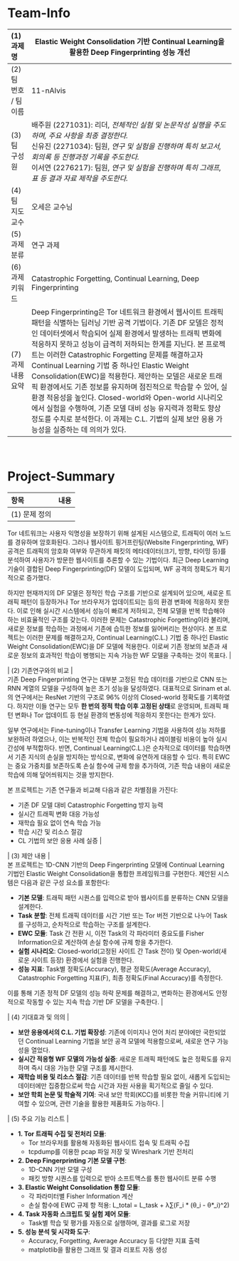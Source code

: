 # Team-Info
| (1) 과제명 | Elastic Weight Consolidation 기반 Continual Learning을 활용한 Deep Fingerprinting 성능 개선 |
|:---  |---  |
| (2) 팀 번호 / 팀 이름 | 11-nAIvis |
| (3) 팀 구성원 | 배주원 (2271031): 리더, *전체적인 실험 및 논문작성 실행을 주도하며, 주요 사항을 최종 결정한다.* <br> 신유진 (2271034): 팀원, *연구 및 실험을 진행하며 특히 보고서, 회의록 등 진행과정 기록을 주도한다.* <br> 이서연 (2276217): 팀원, *연구 및 실험을 진행하며 특히 그래프, 표 등 결과 자료 제작을 주도한다.* |
| (4) 팀 지도교수 | 오세은 교수님 |
| (5) 과제 분류 | 연구 과제 |
| (6) 과제 키워드 | Catastrophic Forgetting, Continual Learning, Deep Fingerprinting |
| (7) 과제 내용 요약 | Deep Fingerprinting은 Tor 네트워크 환경에서 웹사이트 트래픽 패턴을 식별하는 딥러닝 기반 공격 기법이다. 기존 DF 모델은 정적인 데이터셋에서 학습되어 실제 환경에서 발생하는 트래픽 변화에 적응하지 못하고 성능이 급격히 저하되는 한계를 지닌다. 본 프로젝트는 이러한 Catastrophic Forgetting 문제를 해결하고자 Continual Learning 기법 중 하나인 Elastic Weight Consolidation(EWC)을 적용한다. 제안하는 모델은 새로운 트래픽 환경에서도 기존 정보를 유지하며 점진적으로 학습할 수 있어, 실환경 적응성을 높인다. Closed-world와 Open-world 시나리오에서 실험을 수행하여, 기존 모델 대비 성능 유지력과 정확도 향상 정도를 수치로 분석한다. 이 과제는 C.L. 기법의 실제 보안 응용 가능성을 실증하는 데 의의가 있다.

<br>

# Project-Summary
| 항목 | 내용 |
|:---  |---  |
| (1) 문제 정의 |  
Tor 네트워크는 사용자 익명성을 보장하기 위해 설계된 시스템으로, 트래픽이 여러 노드를 경유하며 암호화된다. 그러나 웹사이트 핑거프린팅(Website Fingerprinting, WF) 공격은 트래픽의 암호화 여부와 무관하게 패킷의 메타데이터(크기, 방향, 타이밍 등)를 분석하여 사용자가 방문한 웹사이트를 추론할 수 있는 기법이다. 최근 Deep Learning 기술이 결합된 Deep Fingerprinting(DF) 모델이 도입되며, WF 공격의 정확도가 획기적으로 증가했다.

하지만 현재까지의 DF 모델은 정적인 학습 구조를 기반으로 설계되어 있으며, 새로운 트래픽 패턴이 등장하거나 Tor 브라우저가 업데이트되는 등의 환경 변화에 적응하지 못한다. 이로 인해 실시간 시스템에서 성능이 빠르게 저하되고, 전체 모델을 반복 학습해야 하는 비효율적인 구조를 갖는다. 이러한 문제는 Catastrophic Forgetting이라 불리며, 새로운 정보를 학습하는 과정에서 기존에 습득한 정보를 잃어버리는 현상이다. 본 프로젝트는 이러한 문제를 해결하고자, Continual Learning(C.L.) 기법 중 하나인 Elastic Weight Consolidation(EWC)을 DF 모델에 적용한다. 이로써 기존 정보의 보존과 새로운 정보의 효과적인 학습이 병행되는 지속 가능한 WF 모델을 구축하는 것이 목표다. |

| (2) 기존연구와의 비교 |  
기존 Deep Fingerprinting 연구는 대부분 고정된 학습 데이터를 기반으로 CNN 또는 RNN 계열의 모델을 구성하여 높은 초기 성능을 달성하였다. 대표적으로 Sirinam et al.의 연구에서는 ResNet 기반의 구조로 96% 이상의 Closed-world 정확도를 기록하였다. 하지만 이들 연구는 모두 **한 번의 정적 학습 이후 고정된 상태**로 운영되며, 트래픽 패턴 변화나 Tor 업데이트 등 현실 환경의 변동성에 적응하지 못한다는 한계가 있다.

일부 연구에서는 Fine-tuning이나 Transfer Learning 기법을 사용하여 성능 저하를 보완하려 하였으나, 이는 반복적인 전체 학습이 필요하거나 레이블링 비용이 높아 실시간성에 부적합하다. 반면, Continual Learning(C.L.)은 순차적으로 데이터를 학습하면서 기존 지식의 손실을 방지하는 방식으로, 변화에 유연하게 대응할 수 있다. 특히 EWC는 중요 가중치를 보존하도록 손실 함수에 규제 항을 추가하여, 기존 학습 내용이 새로운 학습에 의해 덮어씌워지는 것을 방지한다.

본 프로젝트는 기존 연구들과 비교해 다음과 같은 차별점을 가진다:
- 기존 DF 모델 대비 Catastrophic Forgetting 방지 능력
- 실시간 트래픽 변화 대응 가능성
- 재학습 필요 없이 연속 학습 가능
- 학습 시간 및 리소스 절감
- CL 기법의 보안 응용 사례 실증 |

| (3) 제안 내용 |  
본 프로젝트는 1D-CNN 기반의 Deep Fingerprinting 모델에 Continual Learning 기법인 Elastic Weight Consolidation을 통합한 프레임워크를 구현한다. 제안된 시스템은 다음과 같은 구성 요소를 포함한다:

- **기본 모델**: 트래픽 패턴 시퀀스를 입력으로 받아 웹사이트를 분류하는 CNN 모델을 설계한다.
- **Task 분할**: 전체 트래픽 데이터를 시간 기반 또는 Tor 버전 기반으로 나누어 Task를 구성하고, 순차적으로 학습하는 구조를 설계한다.
- **EWC 모듈**: Task 간 전환 시, 이전 Task의 각 파라미터 중요도를 Fisher Information으로 계산하여 손실 함수에 규제 항을 추가한다.
- **실험 시나리오**: Closed-world(고정된 사이트 간 Task 전이) 및 Open-world(새로운 사이트 등장) 환경에서 실험을 진행한다.
- **성능 지표**: Task별 정확도(Accuracy), 평균 정확도(Average Accuracy), Catastrophic Forgetting 지표(F), 최종 정확도(Final Accuracy)를 측정한다.

이를 통해 기존 정적 DF 모델의 성능 하락 문제를 해결하고, 변화하는 환경에서도 안정적으로 작동할 수 있는 지속 학습 기반 DF 모델을 구축한다. |

| (4) 기대효과 및 의의 |  
- **보안 응용에서의 C.L. 기법 확장성**: 기존에 이미지나 언어 처리 분야에만 국한되었던 Continual Learning 기법을 보안 공격 모델에 적용함으로써, 새로운 연구 가능성을 열었다.
- **실시간 적응형 WF 모델의 가능성 실증**: 새로운 트래픽 패턴에도 높은 정확도를 유지하며 즉시 대응 가능한 모델 구조를 제시한다.
- **재학습 비용 및 리소스 절감**: 기존 데이터를 반복 학습할 필요 없이, 새롭게 도입되는 데이터에만 집중함으로써 학습 시간과 자원 사용을 획기적으로 줄일 수 있다.
- **보안 학회 논문 및 학술적 기여**: 국내 보안 학회(KCC)를 비롯한 학술 커뮤니티에 기여할 수 있으며, 관련 기술을 활용한 제품화도 가능하다. |

| (5) 주요 기능 리스트 |  
- **1. Tor 트래픽 수집 및 전처리 모듈**:  
    - Tor 브라우저를 활용해 자동화된 웹사이트 접속 및 트래픽 수집
    - tcpdump를 이용한 pcap 파일 저장 및 Wireshark 기반 전처리  
- **2. Deep Fingerprinting 기본 모델 구현**:  
    - 1D-CNN 기반 모델 구성
    - 패킷 방향 시퀀스를 입력으로 받아 소프트맥스를 통한 웹사이트 분류 수행  
- **3. Elastic Weight Consolidation 통합 모듈**:  
    - 각 파라미터별 Fisher Information 계산
    - 손실 함수에 EWC 규제 항 적용: L_total = L_task + λ∑(F_i * (θ_i - θ*_i)^2)  
- **4. Task 자동화 스크립트 및 실험 제어 모듈**:  
    - Task별 학습 및 평가를 자동으로 실행하며, 결과를 로그로 저장  
- **5. 성능 분석 및 시각화 도구**:  
    - Accuracy, Forgetting, Average Accuracy 등 다양한 지표 출력
    - matplotlib을 활용한 그래프 및 결과 리포트 자동 생성
